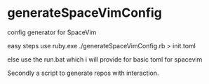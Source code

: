 # generateSpaceVimConfig
config generator for SpaceVim

easy steps use ruby.exe ./generateSpaceVimConfig.rb > init.toml

else use the run.bat which i will provide for basic toml for spacevim

Secondly a script to generate repos with interaction.
